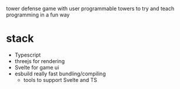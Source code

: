 tower defense game with user programmable towers to try and teach programming in a fun way

# stack
* Typescript
* threejs for rendering
* Svelte for game ui
* esbuild really fast bundling/compiling
  * tools to support Svelte and TS
